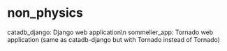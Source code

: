 # non_physics

catadb_django: Django web application\n
sommelier_app: Tornado web application (same as catadb-django but with Tornado instead of Tornado)
